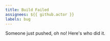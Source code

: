 ```yaml
---
title: Build Failed
assignees: ${{ github.actor }}
labels: bug
---
```

Someone just pushed, oh no! Here's who did it.
